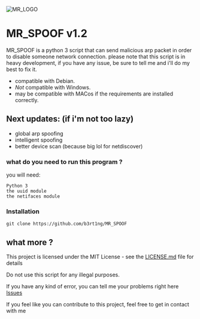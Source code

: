 ![MR_LOGO](https://i.imgur.com/BqnGkVK.png)

# MR_SPOOF v1.2

MR_SPOOF is a python 3 script that can send malicious arp packet in order to disable someone network connection.
please note that this script is in heavy development, if you have any issue, be sure to tell me and i'll do my best to fix it.

- compatible with Debian.
- *Not* compatible with Windows.
- may be compatible with MACos if the requirements are installed correctly.

## Next updates: (if i'm not too lazy)

* global arp spoofing
* intelligent spoofing
* better device scan (because big lol for netdiscover)

### what do you need to run this program ?

you will need:
```
Python 3
the uuid module
the netifaces module
```

### Installation

```
git clone https://github.com/b3rt1ng/MR_SPOOF
```

## what more ?

This project is licensed under the MIT License - see the [LICENSE.md](LICENSE.md) file for details

Do not use this script for any illegal purposes.

If you have any kind of error, you can tell me your problems right here [Issues](https://github.com/b3rt1ng/MR_SPOOF/issues)

If you feel like you can contribute to this project, feel free to get in contact with me
